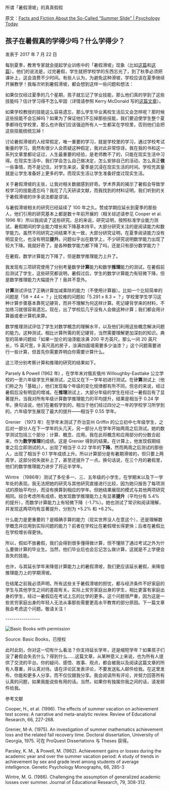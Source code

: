 所谓「暑假滑坡」的真真假假

原文：[Facts and Fiction About the So-Called “Summer Slide” | Psychology Today](https://www.psychologytoday.com/us/blog/freedom-learn/201707/facts-and-fiction-about-the-so-called-summer-slide)

## 孩子在暑假真的学得少吗？什么学得少？

发表于 2017 年 7 月 22 日

每到夏季，教育专家就会提起学业训练中的「暑假滑坡」现象（比如[这篇](http://www.wbur.org/cognoscenti/2014/07/17/year-round-school-cody-fenwick)和[这篇](http://theeducatorsroom.com/2013/06/summer-slip-sliding-away-a-case-for-year-round-school/)）。他们的说法是，过完暑假，学生就把学校学的东西忘光了，到了秋季必须把课补上，这会浪费不少时间。有些人认为，为避免这种滑坡，学校应该在夏季继续开展教学！我每次听到暑假滑坡，都会想到这样一些问题和想法：

如果仅仅经过夏季的几个星期，孩子就忘记了学业技能，那么他们真的学到了这些技能吗？估计学习得不怎么牢固（详情请参照 Kerry McDonald 写的[这篇文章](http://www.wbur.org/cognoscenti/2017/06/28/rethinking-education-unschooling-kerry-mcdonald)）。

如果学校教授的技能这么容易遗忘，那么学生毕业离校生活后又会怎样呢？那时候这些技能不会忘掉吗？如果为了保证他们不忘掉那些技能，我们要迫使学生整个夏季都待在学校里，那么也许我们应该强迫所有人一生都呆在学校里，否则他们会把这些技能统统忘掉！

讨论暑假滑坡的人经常假定，唯一重要的学习，就是学校里的学习，通过学校考试衡量的学习。竟然有很少人会质疑这种假定，我对此非常惊讶。我在我的书和这一系列文章里都论证过，人生最重要的经验，是老师教不了的，只能在现实生活中习得。在现实生活中，我们学会怎么自己做决定，怎么安排自己的活动，怎么真正**做**一些事情，而不是记住。对学生来说，夏季是沉浸在现实生活的时间。学校充其量就是让学生准备好上更多的学。而现实生活让学生准备好度过现实生活。

关于暑假滑坡的主张，让我对相关数据感到好奇。学术界真的揭示了暑假会导致学校学习的技能遗忘吗？我花了几天研读文献，而我找到的材料证明，我们听到的关于暑假滑坡的许多说法都是谬误。

与暑假滑坡相关的研究已经延续了 100 年之久。赞成学期应延长到夏季的那些人，他们引用的研究基本上都是数十年前开展的（相关综述请参见 Cooper et al. 1996 年）所以我阅读了这些研究。总的来说，研究证明，按照标准学业能力测试，暑假期间的学业能力增长和下降基本持平。大部分研究关注的是阅读能力和数学能力。虽然不同研究之间结果不太一致，大部分研究证明，在夏季阅读能力没有明显变化，也没有明显**提升**。问题似乎出在数学上，不少研究说明数学能力出现了较大下降。我就好奇了。是各种数学能力都下降了吗，还是只有部分数学能力？

在暑假，数学计算能力下降了，但是数学推理能力上升了。

我发现有三项研究使用了分别考量数学**计算**能力和数学**推理**能力的测试，在暑假前后测试了学生，这些研究都说明，暑假过后，学生的数学计算能力有轻微下降，但是数学推理能力大幅提升了！我并不意外。

**计算**测试评估了正确计算加减乘除的能力（不使用计算器）。比如一个比较简单的问题是「58 + 44 = ？」比较难的问题如「5.291 x 8.3 = ？」学校里学生学习这种计算步骤基本靠死记硬背，而并不理解为何这样计算。死记硬背学来的材料，不加练习就很容易遗忘。现在，出了学校后几乎没有人会做这种计算；我们都会用计算器或者计算机来算。

数学推理测试评估了学生对数学概念的理解水平，以及他们利用这些概念解决问题的能力。这种测试，相比计算所需的死记硬背，当然需要理解更加深刻的知识。典型的简单问题如「如果一加仑的油漆能涂满 200 平方英尺，那么一间 20 英尺长，15 英尺宽，9 英尺高的房子，涂满四面墙需要多少油漆？」这个问题需要进行一些计算，但首先你需要弄明白你需要计算什么。

这三项分别考察计算和推理的研究的结果如下。

Parsely & Powell (1962 年) ，在学年末对俄亥俄州 Willoughby-Eastlake 公立学校的一至六年级学生开展测试，之后又在下一学年初进行测试。在**计算**测试上（他们称之为「基础」），他们发现每个年级的变化规律都有所不同，但总的来说，经过暑假后没有明显的增减。在**推理**测试上，大部分年级的学生在经过一暑假后有了显著提升。当我对所有年级计算数学推理能力的平均提升，结果是相当于 0.24 学年。换句话说，他们在暑假学到的，相当于他们经过四分之一年的学校学习所学到的。六年级学生展现了最大的提升——相当于 0.55 学年。

Grenier （1973 年）在学年末测试了乔治亚州 Griffin 的公立初中七年级学生，之后对一部分人在下一学年的头几天，另一部分人在学年开始两周之后测试。她的数学测试包括三个部分：计算、概念、应用。我在此将概念和应用部分的分数合起来，作为**数学推理**的成绩。这是 Grenier 得到的结果。在计算上，他发现假期结束之后立即测试的人，出现了相当于 0.22 学年的**下降**，然而两周之后测试的那些人，出现了相当于 0.1 学年成绩上升。所以计算部分是有暑期滑坡的，但只要上两周学，这部分损失就补上了，甚至还提升了一点。换句话说，在三个月的暑假里，他们的数学推理能力进步了将近半学年。

Wintre （1986年）测试了多伦多一、三、五年级的小学生，在学期末以及下一学年处的表现。我无法把她的研究与其他研究直接进行比较，因为她只报告了每项测试的原始平均分，而没有换算到相应的学年。但她结果展现的模式与其他两项研究相同。综合考虑所有成绩，她发现数学推理能力上有显著**提升**（平均分有 5.4% 的提升），而数学计算能力上有轻微下降（-1.7%）。她也测试了常识和阅读理解，并发现这两项均有显著提升，分别为 +5.2% 和 +6.2%。

什么能力是更重要的？是精确手算的能力（现实世界没人在意这个），还是理解数学概念并应用到实际问题的能力？前者在学校比在暑假增长得更快；后者在暑假比在学校增长得更快。

所以，假如不放暑假，我们会得到很多懂得做计算，但不懂除了通过考试之外为什么要做计算的毕业生。当然，他们毕业后也会忘记怎么做计算，这就是不上学便会丧失的技能。

也许，与其延长学年来降低计算能力上的暑假滑坡，我们更应该延长暑假，来降低推理能力上的学期滑坡。

在结尾之前我必须声明，所有这些关于暑假滑坡的担忧，都与经济条件不好家庭的学生与其他学生之间的差距有关。实际上贫穷家庭出身的学生，相比更富有家庭出身的学生，经过一暑假后在考试上忘的比学的更多。这个问题很严重，因为这是一些贫穷家庭出身的年轻人无法从事那些需要更高水平教育的部分原因。下一篇文章我会考虑这个问题。敬请关注！

\-----------------

![Basic Books with permission](https://cdn.psychologytoday.com/sites/default/files/styles/article-inline-half/public/field_blog_entry_images/2017-07/1360162607gray-free_to_rev1.jpg?itok=VU6C3AjS)

Source: Basic Books，已授权

此时此刻，你对这一切有什么看法？你支持延长学年，还是缩短学年？如果孩子们没了暑假会失去什么？得到什么……这篇文章，从某种意义上来说，也为所有人提供了交流的平台。你的疑问、感悟、故事、观点，都会被我以及阅读这篇文章的所有人尊重，并认真对待。请在评论区发表评论，不要发送私人邮件给我。在这里发布，你能和更多人分享，而不仅仅跟我分享。我会阅读所有评论，并努力回答所有认真的问题，如果我能说些有用的话。当然，如果你有独属你我之间的话，请发邮件给我。

参考文献

Cooper, H., et al. (1996). The effects of summer vacation on achievement test scores: A narrative and meta-analytic review. Review of Educational Research, 66, 227-268.

Grenier, M-A. (1975). An investigation of summer mathematics achievement loss and the related fall recovery time. Doctoral dissertation, University of Georgia, 1975. 可在 ProQuest Dissertations 与 Theses 获得。

Parsley, K. M., & Powell, M. (1962). Achievement gains or losses during the academic year and over the summer vacation period: A study of trends in achievement by sex and grade level among students of average intelligence. Genetic Psychology Monographs, 66, 285-3

Wintre, M. G. (1986). Challenging the assumption of generalized academic losses over summer. Journal of Educational Research, 79, 308-312.